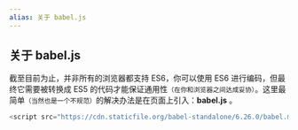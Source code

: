 ```yaml
---
alias: 关于 babel.js
---
```


## 关于 babel.js

截至目前为止，并非所有的浏览器都支持 ES6，你可以使用 ES6 进行编码，但最终它需要被转换成 ES5 的代码才能保证通用性<small>（在你和浏览器之间达成妥协）</small>。这里最简单<small>（当然也是一个不规范）</small>的解决办法是在页面上引入：**babel.js** 。

```js
<script src="https://cdn.staticfile.org/babel-standalone/6.26.0/babel.min.js"></script>
```
